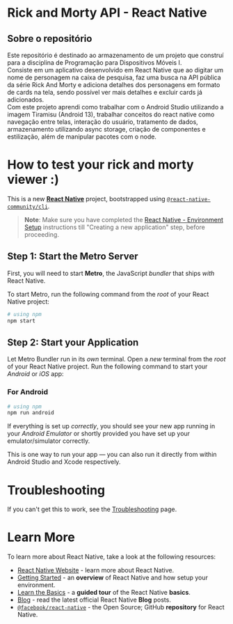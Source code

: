 # Rick and Morty API - React Native    

## Sobre o repositório  
Este repositório é destinado ao armazenamento de um projeto que construí para a disciplina de Programação para Dispositivos Móveis I.       
Consiste em um aplicativo desenvolvido em React Native que ao digitar um nome de personagem na caixa de pesquisa, faz uma busca na API pública da série Rick And Morty e adiciona detalhes dos personagens em formato de cards na tela, sendo possível ver mais detalhes e excluir cards já adicionados.  
Com este projeto aprendi como trabalhar com o Android Studio utilizando a imagem Tiramisu (Android 13), trabalhar conceitos do react native como navegação entre telas, interação do usuário, tratamento de dados, armazenamento utilizando async storage, criação de componentes e estilização, além de manipular pacotes com o node.      

# How to test your rick and morty viewer :)

This is a new [**React Native**](https://reactnative.dev) project, bootstrapped using [`@react-native-community/cli`](https://github.com/react-native-community/cli).

>**Note**: Make sure you have completed the [React Native - Environment Setup](https://reactnative.dev/docs/environment-setup) instructions till "Creating a new application" step, before proceeding.

## Step 1: Start the Metro Server

First, you will need to start **Metro**, the JavaScript _bundler_ that ships _with_ React Native.

To start Metro, run the following command from the _root_ of your React Native project:

```bash
# using npm
npm start
```

## Step 2: Start your Application

Let Metro Bundler run in its _own_ terminal. Open a _new_ terminal from the _root_ of your React Native project. Run the following command to start your _Android_ or _iOS_ app:

### For Android

```bash
# using npm
npm run android
```

If everything is set up _correctly_, you should see your new app running in your _Android Emulator_ or shortly provided you have set up your emulator/simulator correctly.

This is one way to run your app — you can also run it directly from within Android Studio and Xcode respectively.

# Troubleshooting

If you can't get this to work, see the [Troubleshooting](https://reactnative.dev/docs/troubleshooting) page.

# Learn More

To learn more about React Native, take a look at the following resources:

- [React Native Website](https://reactnative.dev) - learn more about React Native.
- [Getting Started](https://reactnative.dev/docs/environment-setup) - an **overview** of React Native and how setup your environment.
- [Learn the Basics](https://reactnative.dev/docs/getting-started) - a **guided tour** of the React Native **basics**.
- [Blog](https://reactnative.dev/blog) - read the latest official React Native **Blog** posts.
- [`@facebook/react-native`](https://github.com/facebook/react-native) - the Open Source; GitHub **repository** for React Native.
